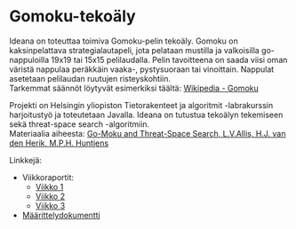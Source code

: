 # Gomoku-tekoäly
Ideana on toteuttaa toimiva Gomoku-pelin tekoäly. Gomoku on kaksinpelattava strategialautapeli, jota pelataan mustilla ja valkoisilla go-nappuloilla 19x19 tai 15x15 pelilaudalla. Pelin tavoitteena on saada viisi oman väristä nappulaa peräkkäin vaaka-, pystysuoraan tai vinoittain. Nappulat asetetaan pelilaudan ruutujen risteyskohtiin.  
Tarkemmat säännöt löytyvät esimerkiksi täältä: [Wikipedia - Gomoku](https://en.wikipedia.org/wiki/Gomoku)

Projekti on Helsingin yliopiston Tietorakenteet ja algoritmit -labrakurssin harjoitustyö ja toteutetaan Javalla. Ideana on tutustua tekoälyn tekemiseen sekä threat-space search -algoritmiin.  
Materiaalia aiheesta: [Go-Moku and Threat-Space Search, L.V.Allis, H.J. van den Herik, M.P.H. Huntjens](https://pdfs.semanticscholar.org/f476/00662cadb0975f9cfd7867389efedda6f873.pdf)

Linkkejä:
* Viikkoraportit:
    * [Viikko 1](https://github.com/pinjaw/gomokualy/blob/master/Dokumentaatio/viikkoraportti1.md)
    * [Viikko 2](https://github.com/pinjaw/gomokualy/blob/master/Dokumentaatio/viikkoraportti2.md)
    * [Viikko 3](https://github.com/pinjaw/gomokualy/blob/master/Dokumentaatio/viikkoraportti3.md)
* [Määrittelydokumentti](https://github.com/pinjaw/gomokualy/blob/master/maarittelydokumentti.md)
